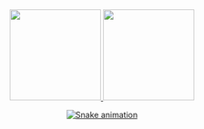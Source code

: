   ##

<div align="center">
  <a href="https://github.com/7ib0r">
  <img height="160em" src="https://github-readme-stats.vercel.app/api?username=7ib0r&show_icons=true&theme=dark&include_all_commits=true&count_private=true"/>
  <img height="160em" src="https://github-readme-stats.vercel.app/api/top-langs/?username=7ib0r&theme=dark&layout=compact&langs_count=7"/>
    
   ![Snake animation](https://github.com/7ib0r/7ib0r/blob/output/github-contribution-grid-snake.svg)
</div>
